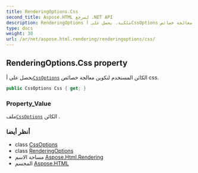 ```yaml
---
title: RenderingOptions.Css
second_title: Aspose.HTML لمرجع .NET API
description: RenderingOptions ملكية. يحصل على أCssOptions الكائن المستخدم لتكوين معالجة خصائص css.
type: docs
weight: 30
url: /ar/net/aspose.html.rendering/renderingoptions/css/
---
```

## RenderingOptions.Css property

يحصل على أ[`CssOptions`](../../cssoptions/) الكائن المستخدم لتكوين معالجة خصائص css.

```csharp
public CssOptions Css { get; }
```

### Property_Value

ملف[`CssOptions`](../../cssoptions/) الكائن .

### أنظر أيضا

* class [CssOptions](../../cssoptions/)
* class [RenderingOptions](../)
* مساحة الاسم [Aspose.Html.Rendering](../../renderingoptions/)
* المجسم [Aspose.HTML](../../../)


